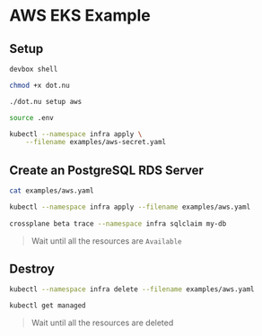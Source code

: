 # AWS EKS Example

## Setup

```bash
devbox shell

chmod +x dot.nu

./dot.nu setup aws

source .env

kubectl --namespace infra apply \
    --filename examples/aws-secret.yaml
```

## Create an PostgreSQL RDS Server

```bash
cat examples/aws.yaml

kubectl --namespace infra apply --filename examples/aws.yaml
    
crossplane beta trace --namespace infra sqlclaim my-db
```

> Wait until all the resources are `Available`

## Destroy 

```bash
kubectl --namespace infra delete --filename examples/aws.yaml

kubectl get managed
```

> Wait until all the resources are deleted
